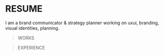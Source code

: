 # RESUME
I am a brand communicator & strategy planner working on uxui, branding, visual identities, planning.

> WORKS

>EXPERIENCE